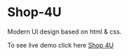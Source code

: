# Shop-4U
Modern UI design based on html &amp; css.

To see live demo click here  [Shop 4U](https://ehtish.github.io/Shop-4U/)
